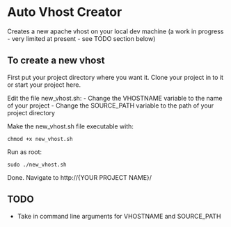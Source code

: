 # Auto Vhost Creator

Creates a new apache vhost on your local dev machine (a work in progress - very limited at present - see TODO section below)

## To create a new vhost

First put your project directory where you want it. Clone your project in to it or start your project here.

Edit the file new_vhost.sh:
    - Change the VHOSTNAME variable to the name of your project
    - Change the SOURCE_PATH variable to the path of your project directory

Make the new_vhost.sh file executable with:

    chmod +x new_vhost.sh

Run as root:

    sudo ./new_vhost.sh

Done. Navigate to http://{YOUR PROJECT NAME}/

## TODO

- Take in command line arguments for VHOSTNAME and SOURCE_PATH
